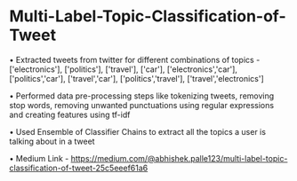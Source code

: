 # Multi-Label-Topic-Classification-of-Tweet

• Extracted tweets from twitter for different combinations of topics - ['electronics'], ['politics'], ['travel'], ['car'], ['electronics','car'], ['politics','car'], ['travel','car'], ['politics','travel'], ['travel','electronics']

• Performed data pre-processing steps like tokenizing tweets, removing stop words, removing unwanted punctuations using regular expressions and creating features using tf-idf

• Used Ensemble of Classifier Chains to extract all the topics a user is talking about in a tweet

• Medium Link - https://medium.com/@abhishek.palle123/multi-label-topic-classification-of-tweet-25c5eeef61a6
